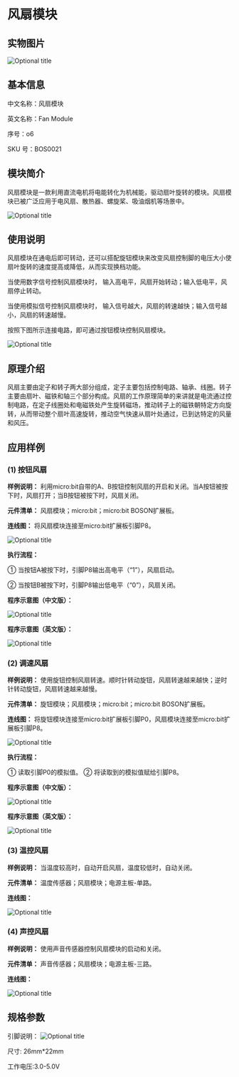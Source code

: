 # 风扇模块

## 实物图片

![Optional title](.gitbook/assets/boson-feng-shan-mo-kuai-shi-wu-tu.jpg)

## 基本信息

中文名称：风扇模块

英文名称：Fan Module

序号：o6

SKU 号：BOS0021

## 模块简介

风扇模块是一款利用直流电机将电能转化为机械能，驱动扇叶旋转的模块。风扇模块已被广泛应用于电风扇、散热器、螺旋桨、吸油烟机等场景中。

![Optional title](.gitbook/assets/boson-feng-shan-mo-kuai-shi-li.png)

## 使用说明

风扇模块在通电后即可转动，还可以搭配旋钮模块来改变风扇控制脚的电压大小使扇叶旋转的速度提高或降低，从而实现换档功能。

当使用数字信号控制风扇模块时， 输入高电平，风扇开始转动；输入低电平，风扇停止转动。

当使用模拟信号控制风扇模块时， 输入信号越大，风扇的转速越快；输入信号越小，风扇的转速越慢。

按照下图所示连接电路，即可通过按钮模块控制风扇模块。

![Optional title](.gitbook/assets/boson-feng-shan-mo-kuai-shi-yong-shuo-ming.png)

## 原理介绍

风扇主要由定子和转子两大部分组成，定子主要包括控制电路、轴承、线圈。转子主要由扇叶、磁铁和轴三个部分构成。风扇的工作原理简单的来讲就是电流通过控制电路，在定子线圈处和电磁铁处产生旋转磁场，推动转子上的磁铁朝特定方向旋转，从而带动整个扇叶高速旋转，推动空气快速从扇叶处通过，已到达特定的风量和风压。

## 应用样例

### **\(1\) 按钮风扇**

**样例说明：** 利用micro:bit自带的A、B按钮控制风扇的开启和关闭。当A按钮被按下时，风扇打开；当B按钮被按下时，风扇关闭。

**元件清单：** 风扇模块；micro:bit；micro:bit BOSON扩展板。

**连线图：** 将风扇模块连接至micro:bit扩展板引脚P8。

![Optional title](.gitbook/assets/boson-feng-shan-mo-kuai-an-niu-feng-shan-lian-xian-tu.png)

**执行流程：**

① 当按钮A被按下时，引脚P8输出高电平（“1”），风扇启动。

② 当按钮B被按下时，引脚P8输出低电平（“0”），风扇关闭。

**程序示意图（中文版）：**

![Optional title](.gitbook/assets/boson-feng-shan-mo-kuai-an-niu-feng-shan-cheng-xu-shi-yi-tu-zhong-wen-ban.png)

**程序示意图（英文版）：**

![Optional title](.gitbook/assets/boson-feng-shan-mo-kuai-an-niu-feng-shan-cheng-xu-shi-yi-tu-ying-wen-ban.png)

### **\(2\) 调速风扇**

**样例说明：** 使用旋钮控制风扇转速。顺时针转动旋钮，风扇转速越来越快；逆时针转动旋钮，风扇转速越来越慢。

**元件清单：** 旋钮模块；风扇模块；micro:bit；micro:bit BOSON扩展板。

**连线图：** 将旋钮模块连接至micro:bit扩展板引脚P0，风扇模块连接至micro:bit扩展板引脚P8。

![Optional title](.gitbook/assets/boson-feng-shan-mo-kuai-tiao-su-feng-shan-lian-xian-tu.png)

**执行流程：**

① 读取引脚P0的模拟值。 ② 将读取到的模拟值赋给引脚P8。

**程序示意图（中文版）：**

![Optional title](.gitbook/assets/boson-feng-shan-mo-kuai-tiao-su-feng-shan-cheng-xu-shi-yi-tu-zhong-wen-ban.png)

**程序示意图（英文版）：**

![Optional title](.gitbook/assets/boson-feng-shan-mo-kuai-tiao-su-feng-shan-cheng-xu-shi-yi-tu-ying-wen-ban.png)

### **\(3\) 温控风扇**

**样例说明：** 当温度较高时，自动开启风扇，温度较低时，自动关闭。

**元件清单：** 温度传感器；风扇模块；电源主板-单路。

**连线图：**

![Optional title](.gitbook/assets/boson-feng-shan-mo-kuai-wen-kong-feng-shan-lian-xian-tu.png)

### **\(4\) 声控风扇**

**样例说明：** 使用声音传感器控制风扇模块的启动和关闭。

**元件清单：** 声音传感器；风扇模块；电源主板-三路。

**连线图：**

![Optional title](.gitbook/assets/boson-feng-shan-mo-kuai-sheng-kong-feng-shan-lian-xian-tu.png)

## 规格参数

引脚说明： ![Optional title](.gitbook/assets/boson-feng-shan-mo-kuai-yin-jiao-shuo-ming.png)

尺寸: 26mm\*22mm

工作电压:3.0-5.0V


